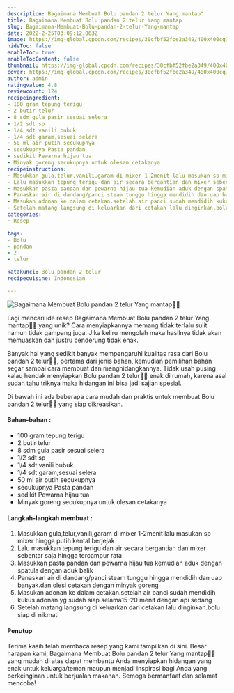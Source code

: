 ```yaml
---
description: Bagaimana Membuat Bolu pandan 2 telur Yang mantap"
title: Bagaimana Membuat Bolu pandan 2 telur Yang mantap
slug: Bagaimana-Membuat-Bolu-pandan-2-telur-Yang-mantap
date: 2022-2-25T03:09:12.063Z
image: https://img-global.cpcdn.com/recipes/30cfbf52fbe2a349/400x400cq70/photo.jpg
hideToc: false
enableToc: true
enableTocContent: false
thumbnail: https://img-global.cpcdn.com/recipes/30cfbf52fbe2a349/400x400cq70/photo.jpg
cover: https://img-global.cpcdn.com/recipes/30cfbf52fbe2a349/400x400cq70/photo.jpg
author: admin
ratingvalue: 4.8
reviewcount: 124
recipeingredient:
- 100 gram tepung terigu
- 2 butir telur
- 8 sdm gula pasir sesuai selera
- 1/2 sdt sp
- 1/4 sdt vanili bubuk
- 1/4 sdt garam,sesuai selera
- 50 ml air putih secukupnya
- secukupnya Pasta pandan
- sedikit Pewarna hijau tua
- Minyak goreng secukupnya untuk olesan cetakanya
recipeinstructions:
- Masukkan gula,telur,vanili,garam di mixer 1-2menit lalu masukan sp mixer hingga putih kental berjejak
- Lalu masukkan tepung terigu dan air secara bergantian dan mixer sebentar saja hingga tercampur rata
- Masukkan pasta pandan dan pewarna hijau tua kemudian aduk dengan spatula dengan aduk balik
- Panaskan air di dandang/panci steam tunggu hingga mendidih dan uap banyak.dan olesi cetakan dengan minyak goreng
- Masukan adonan ke dalam cetakan.setelah air panci sudah mendidih kukus adonan yg sudah siap selama15-20 menit dengan api sedang
- Setelah matang langsung di keluarkan dari cetakan lalu dinginkan.bolu siap di nikmati
categories:
- Resep

tags:
- Bolu
- pandan
- 2
- telur

katakunci: Bolu pandan 2 telur
recipecuisine: Indonesian

---
```


![Bagaimana Membuat Bolu pandan 2 telur Yang mantap👩‍🍳](https://img-global.cpcdn.com/recipes/30cfbf52fbe2a349/400x400cq70/photo.jpg)

Lagi mencari ide resep Bagaimana Membuat Bolu pandan 2 telur Yang mantap👩‍🍳 yang unik? Cara menyiapkannya memang tidak terlalu sulit namun tidak gampang juga. Jika keliru mengolah maka hasilnya tidak akan memuaskan dan justru cenderung tidak enak.

Banyak hal yang sedikit banyak mempengaruhi kualitas rasa dari Bolu pandan 2 telur👩‍🍳, pertama dari jenis bahan, kemudian pemilihan bahan segar sampai cara membuat dan menghidangkannya. Tidak usah pusing kalau hendak menyiapkan Bolu pandan 2 telur👩‍🍳 enak di rumah, karena asal sudah tahu triknya maka hidangan ini bisa jadi sajian spesial.

Di bawah ini ada beberapa cara mudah dan praktis untuk membuat Bolu pandan 2 telur👩‍🍳 yang siap dikreasikan.

<!--inarticleads1-->

#### Bahan-bahan :

- 100 gram tepung terigu
- 2 butir telur
- 8 sdm gula pasir sesuai selera
- 1/2 sdt sp
- 1/4 sdt vanili bubuk
- 1/4 sdt garam,sesuai selera
- 50 ml air putih secukupnya
- secukupnya Pasta pandan
- sedikit Pewarna hijau tua
- Minyak goreng secukupnya untuk olesan cetakanya

<!--inarticleads2-->

#### Langkah-langkah membuat :

1. Masukkan gula,telur,vanili,garam di mixer 1-2menit lalu masukan sp mixer hingga putih kental berjejak
1. Lalu masukkan tepung terigu dan air secara bergantian dan mixer sebentar saja hingga tercampur rata
1. Masukkan pasta pandan dan pewarna hijau tua kemudian aduk dengan spatula dengan aduk balik
1. Panaskan air di dandang/panci steam tunggu hingga mendidih dan uap banyak.dan olesi cetakan dengan minyak goreng
1. Masukan adonan ke dalam cetakan.setelah air panci sudah mendidih kukus adonan yg sudah siap selama15-20 menit dengan api sedang
1. Setelah matang langsung di keluarkan dari cetakan lalu dinginkan.bolu siap di nikmati

#### Penutup

Terima kasih telah membaca resep yang kami tampilkan di sini. Besar harapan kami, Bagaimana Membuat Bolu pandan 2 telur Yang mantap👩‍🍳 yang mudah di atas dapat membantu Anda menyiapkan hidangan yang enak untuk keluarga/teman maupun menjadi inspirasi bagi Anda yang berkeinginan untuk berjualan makanan. Semoga bermanfaat dan selamat mencoba!